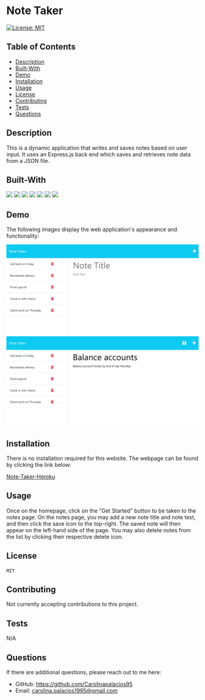 # Note Taker

[![License: MIT](https://img.shields.io/badge/License-MIT-blue.svg)](https://opensource.org/licenses/MIT)
    
## Table of Contents
* [Description](#description)
* [Built-With](#built-with)
* [Demo](#demo)
* [Installation](#installation)
* [Usage](#usage)
* [License](#license)
* [Contributing](#contributing)
* [Tests](#tests)
* [Questions](#questions)

## Description
    
This is a dynamic application that writes and saves notes based on user input. It uses an Express.js back end which saves and retrieves note data from a JSON file.

## Built-With

<p>
  <img src="https://img.shields.io/badge/-JavaScript-yellow" />
  <img src="https://img.shields.io/badge/-OOP-red" />
  <img src="https://img.shields.io/badge/-Express-blueviolet" />
  <img src="https://img.shields.io/badge/-Heroku-grey" />
  <img src="https://img.shields.io/badge/UUID-orange"  />
  <img src="https://img.shields.io/badge/-Node-green" />
  <img src="https://img.shields.io/badge/-JSON-blue" />
</p>

## Demo

The following images display the web application's appearance and functionality:

![Note-Taker-Demo-01](./public/assets/images/note-taker-demo-01.png)
![Note-Taker-Demo-02](./public/assets/images/note-taker-demo-02.png)


## Installation

There is no installation required for this website. The webpage can be found by clicking the link below:

[Note-Taker-Heroku]()


## Usage

Once on the homepage, click on the "Get Started" button to be taken to the notes page. On the notes page, you may add a new note title and note text, and then click the save icon to the top-right. The saved note will then appear on the left-hand side of the page. You may also delete notes from the list by clicking their respective delete icon.

## License
        
    MIT

## Contributing

Not currently accepting contributions to this project.

## Tests

N/A

## Questions

If there are additional questions, please reach out to me here: 

* GitHub: https://github.com/Carolinapalacios95
* Email: carolina.palacios1995@gmail.com
